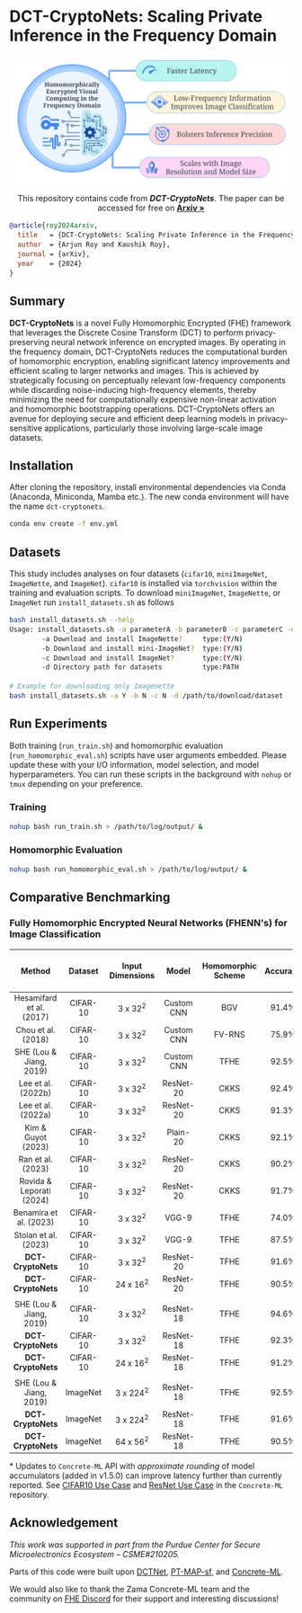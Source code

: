 # DCT-CryptoNets: Scaling Private Inference in the Frequency Domain

<p align="center">
  <img src="visuals/dct-cryptonets.svg" alt="DCT-CryptoNets" width="500"/>
  <p align="center">
    This repository contains code from <i><b>DCT-CryptoNets</b></i>. The paper can be accessed for free on <a href="https://www.arxiv.org/abs/2408.15231"><strong>Arxiv »</strong></a>
</p>

```bibtex
@article{roy2024arxiv,
  title   = {DCT-CryptoNets: Scaling Private Inference in the Frequency Domain}, 
  author  = {Arjun Roy and Kaushik Roy},
  journal = {arXiv},
  year    = {2024}
}
```

## Summary
**DCT-CryptoNets** is a novel Fully Homomorphic Encrypted (FHE) framework that leverages the Discrete Cosine Transform (DCT) to perform privacy-preserving neural network inference on encrypted images. By operating in the frequency domain, DCT-CryptoNets reduces the computational burden of homomorphic encryption, enabling significant latency improvements and efficient scaling to larger networks and images. This is achieved by strategically focusing on perceptually relevant low-frequency components while discarding noise-inducing high-frequency elements, thereby minimizing the need for computationally expensive non-linear activation and homomorphic bootstrapping operations. DCT-CryptoNets offers an avenue for deploying secure and efficient deep learning models in privacy-sensitive applications, particularly those involving large-scale image datasets.


## Installation
After cloning the repository, install environmental dependencies via Conda (Anaconda, Miniconda, Mamba etc.). The new conda environment will have the name `dct-cryptonets`.
```bash
conda env create -f env.yml
```


## Datasets
This study includes analyses on four datasets (`cifar10`, `miniImageNet`, `ImageNette`, and `ImageNet`). `cifar10` is installed via `torchvision` within the training and evaluation scripts. To download `miniImageNet`, `ImageNette`, or `ImageNet` run `install_datasets.sh` as follows
```bash
bash install_datasets.sh --help
Usage: install_datasets.sh -a parameterA -b parameterB -c parameterC -d parameterD
        -a Download and install ImageNette?     type:(Y/N)
        -b Download and install mini-ImageNet?  type:(Y/N)
        -c Download and install ImageNet?       type:(Y/N)
        -d Directory path for datasets          type:PATH

# Example for downloading only Imagenette
bash install_datasets.sh -a Y -b N -c N -d /path/to/download/dataset
```


## Run Experiments
Both training (`run_train.sh`) and homomorphic evaluation (`run_homomorphic_eval.sh`) scripts have user arguments embedded. Please update these with your I/O information, model selection, and model hyperparameters. You can run these scripts in the background with `nohup` or `tmux` depending on your preference.

### Training
```bash
nohup bash run_train.sh > /path/to/log/output/ &
```

### Homomorphic Evaluation
```bash
nohup bash run_homomorphic_eval.sh > /path/to/log/output/ &
```

## Comparative Benchmarking
### Fully Homomorphic Encrypted Neural Networks (FHENN's) for Image Classification
|          Method          | Dataset  |  Input Dimensions   |   Model    | Homomorphic Scheme | Accuracy | Latency (s) | Normalized Latency (s)<br/> (96-threads) |
|:------------------------:|:--------:|:-------------------:|:----------:|:------------------:|:--------:|:-----------:|:----------------------------------------:|
| Hesamifard et al. (2017) | CIFAR-10 |  3 x 32<sup>2</sup>  | Custom CNN |        BGV         |  91.4%   |   11,686    |                    ~                     |
|    Chou et al. (2018)    | CIFAR-10 |  3 x 32<sup>2</sup>  | Custom CNN |       FV-RNS       |  75.9%   |   11,686    |                    ~                     |
| SHE (Lou & Jiang, 2019)  | CIFAR-10 |  3 x 32<sup>2</sup>  | Custom CNN |        TFHE        |  92.5%   |   11,686    |                   470                    |
|    Lee et al. (2022b)    | CIFAR-10 |  3 x 32<sup>2</sup>  | ResNet-20  |        CKKS        |  92.4%   |   11,686    |                    ~                     |
|    Lee et al. (2022a)    | CIFAR-10 |  3 x 32<sup>2</sup>  | ResNet-20  |        CKKS        |  91.3%   |   11,686    |                    ~                     |
|    Kim & Guyot (2023)    | CIFAR-10 |  3 x 32<sup>2</sup>  |  Plain-20  |        CKKS        |  92.1%   |   11,686    |                    ~                     |
|    Ran et al. (2023)     | CIFAR-10 |  3 x 32<sup>2</sup>  | ResNet-20  |        CKKS        |  90.2%   |   11,686    |                    ~                     |
| Rovida & Leporati (2024) | CIFAR-10 |  3 x 32<sup>2</sup>  | ResNet-20  |        CKKS        |  91.7%   |   11,686    |                    ~                     |
|  Benamira et al. (2023)  | CIFAR-10 |  3 x 32<sup>2</sup>  |   VGG-9    |        TFHE        |  74.0%   |   11,686    |                    48                    |
|   Stoian et al. (2023)   | CIFAR-10 |  3 x 32<sup>2</sup>  |   VGG-9    |        TFHE        |  87.5%   |   11,686    |                  3,000*                  |
|    **DCT-CryptoNets**    | CIFAR-10 |  3 x 32<sup>2</sup>  | ResNet-20 |        TFHE        |  91.6%   |   11,686    |                  1,339                   |
|    **DCT-CryptoNets**    | CIFAR-10 | 24 x 16<sup>2</sup> | ResNet-20 |        TFHE        |  90.5%   |   11,686    |                   565                    |
|                          |          |                     |            |                    |          |             |                                          |
| SHE (Lou & Jiang, 2019)  | CIFAR-10 | 3 x 32<sup>2</sup>  | ResNet-18  |        TFHE        |  94.6%   |   12,041    |                  2,509                   |
|    **DCT-CryptoNets**    | CIFAR-10 | 3 x 32<sup>2</sup>  | ResNet-18 |        TFHE        |  92.3%   |    1,746    |                  1,746                   |
|    **DCT-CryptoNets**    | CIFAR-10 | 24 x 16<sup>2</sup> | ResNet-18 |        TFHE        |  91.2%   |    1,004    |                  1,004                   |
|                          |          |                     |            |                    |          |             |                                          |
| SHE (Lou & Jiang, 2019)  | ImageNet | 3 x 224<sup>2</sup> | ResNet-18 |        TFHE        |  92.5%   |   216,000   |                  45,000                  |
|   **DCT-CryptoNets**     | ImageNet  | 3 x 224<sup>2</sup> | ResNet-18 |        TFHE        |  91.6%   |   16,115    |                  16,115                  |
|    **DCT-CryptoNets**    | ImageNet  | 64 x 56<sup>2</sup> | ResNet-18 |        TFHE        |  90.5%   |    8,562    |                  8,562                   |

&ast; Updates to `Concrete-ML` API with _approximate rounding_ of model accumulators (added in v1.5.0) can improve latency further than currently reported. See [CIFAR10 Use Case](https://github.com/zama-ai/concrete-ml/tree/main/use_case_examples/cifar/cifar_brevitas_training) and [ResNet Use Case](https://github.com/zama-ai/concrete-ml/tree/main/use_case_examples/resnet) in the `Concrete-ML` repository.

## Acknowledgement
*This work was supported in part from the Purdue Center for Secure Microelectronics Ecosystem – CSME#210205.*

Parts of this code were built upon [DCTNet](https://github.com/kaix90/DCTNet), [PT-MAP-sf](https://github.com/xiangyu8/PT-MAP-sf), and [Concrete-ML](https://github.com/zama-ai/concrete-ml).

We would also like to thank the Zama Concrete-ML team and the community on [FHE Discord](https://fhe.org/community.html) for their support and interesting discussions!
